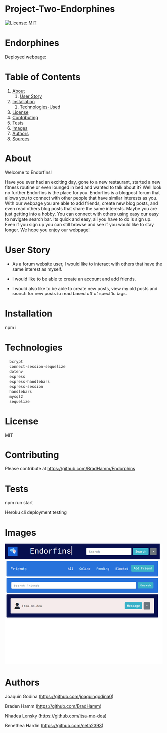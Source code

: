 # Project-Two-Endorphines

[![License: MIT](https://img.shields.io/badge/License-MIT-yellow.svg)](https://opensource.org/licenses/MIT)



# Endorphines
Deployed webpage:


# Table of Contents
1. [About](#about)
   1. [User Story](#user-story)
2. [Installation](#installation)
    1. [Technologies-Used](#technologies)
3. [License](#license)
4. [Contributing](#contributing)
5. [Tests](#tests)
6. [Images](#images)
7. [Authors](#authors)
8. [Sources](#sources)


# About
Welcome to Endorfins!

Have you ever had an exciting day, gone to a new restaurant, started a new fitness routine or even lounged in bed and wanted to talk about it? Well look no further Endorfins is the place for you. Endorfins is a blogpost forum that allows you to connect with other people that have similar interests as you. With our webpage you are able to add friends, create new blog posts, and even read others blog posts that share the same interests. Maybe you are just getting into a hobby. You can connect with others using easy our easy to navigate search bar. Its quick and easy, all you have to do is sign up. Even if you sign up you can still browse and see if you would like to stay longer. We hope you enjoy our webpage!

# User Story
* As a forum website user, I would like to interact with others that have the same interest as myself. 

* I would like to be able to create an account and add friends.

* I would also like to be able to create new posts, view my old posts and search for new posts to read based off of specific tags.

# Installation
 npm i


# Technologies
      bcrypt
      connect-session-sequelize
      dotenv
      express
      express-handlebars
      express-session
      handlebars
      mysql2
      sequelize

# License
MIT

# Contributing
 Please contribute at https://github.com/BradHamm/Endorphins

# Tests
 npm run start

 Heroku cli deployment testing
# Images
 
![Alt text](images/friendspage.png)



# Authors

Joaquin Godina (https://github.com/joaquingodina0)

Braden Hamm (https://github.com/BradHamm)

Nhadea Lensky (https://github.com/itsa-me-dea)

Benethea Hardin (https://github.com/neta2393)






